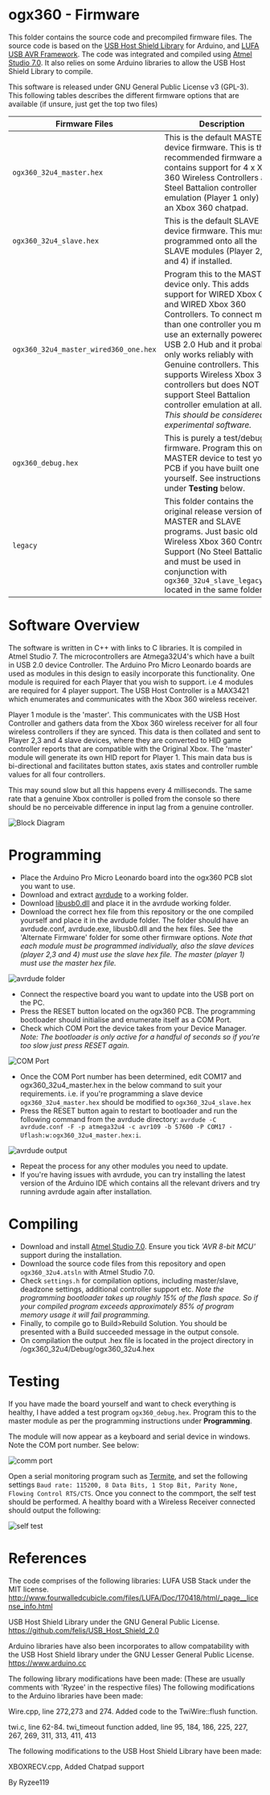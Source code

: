 

# ogx360 - Firmware

This folder contains the source code and precompiled firmware files. The source code is based on the [USB Host Shield Library](https://github.com/felis/USB_Host_Shield_2.0) for Arduino, and [LUFA USB AVR Framework](http://www.fourwalledcubicle.com/LUFA.php). The code was integrated and compiled using [Atmel Studio 7.0](https://www.microchip.com/mplab/avr-support/atmel-studio-7). It also relies on some Arduino libraries to allow the USB Host Shield Library to compile.
 
This software is released under GNU General Public License v3 (GPL-3). This following tables describes the different firmware options that are available (if unsure, just get the top two files)


| Firmware Files| Description |
|--|--|
| `ogx360_32u4_master.hex` | This is the default MASTER device firmware. This is the recommended firmware and contains support for 4 x Xbox 360 Wireless Controllers and Steel Battalion controller emulation (Player 1 only) with an Xbox 360 chatpad. |
| `ogx360_32u4_slave.hex` | This is the default SLAVE device firmware. This must be programmed onto all the SLAVE modules (Player 2,3 and 4) if installed. |
| `ogx360_32u4_master_wired360_one.hex` | Program this to the MASTER device only. This adds support for WIRED Xbox One and WIRED Xbox 360 Controllers. To connect more than one controller you must use an externally powered USB 2.0 Hub and it probably only works reliably with Genuine controllers. This still supports Wireless Xbox 360 controllers but does NOT support Steel Battalion controller emulation at all. *This should be considered experimental software.* |
| `ogx360_debug.hex` | This is purely a test/debug firmware. Program this on the MASTER device to test your PCB if you have built one yourself. See instructions under **Testing** below. |
| `legacy` | This folder contains the original release version of the MASTER and SLAVE programs. Just basic old Wireless Xbox 360 Controller Support (No Steel Battalion) and must be used in conjunction with `ogx360_32u4_slave_legacy.hex` located in the same folder. |


# Software Overview
The software is written in C++ with links to C libraries. It is compiled in Atmel Studio 7. The microcontrollers are Atmega32U4's which have a built in USB 2.0 device Controller. The Arduino Pro Micro Leonardo boards are used as modules in this design to easily incorporate this functionality. One module is required for each Player that you wish to support. i.e 4 modules are required for 4 player support. The USB Host Controller is a MAX3421 which enumerates and communicates with the Xbox 360 wireless receiver.

Player 1 module is the 'master'. This communicates with the USB Host Controller and gathers data from the Xbox 360 wireless receiver for all four wireless controllers if they are synced. This data is then collated and sent to Player 2,3 and 4 slave devices, where they are converted to HID game controller reports that are compatible with the Original Xbox. The 'master' module will generate its own HID report for Player 1.
This main data bus is bi-directional and facilitates button states, axis states and controller rumble values for all four controllers.

This may sound slow but all this happens every 4 milliseconds. The same rate that a genuine Xbox controller is polled from the console so there should be no perceivable difference in input lag from a genuine controller.

![Block Diagram](https://github.com/Ryzee119/ogx360/blob/master/Images/block_diagram.jpg?raw=true "ogx360-1")

# Programming
* Place the Arduino Pro Micro Leonardo board into the ogx360 PCB slot you want to use.
* Download and extract [avrdude](https://www.nongnu.org/avrdude/) to a working folder.
* Download [libusb0.dll](https://github.com/Ryzee119/ogx360/blob/master/Firmware/libusb0.dll) and place it in the avrdude working folder.
* Download the correct hex file from this repository or the one compiled yourself and place it in the avrdude folder. The folder should have an avrdude.conf, avrdude.exe, libusb0.dll and the hex files. See the 'Alternate Firmware' folder for some other firmware options.
*Note that each module must be programmed individually, also the slave devices (player 2,3 and 4) must use the slave hex file. The master (player 1) must use the master hex file.*

![avrdude folder](https://github.com/Ryzee119/ogx360/blob/master/Images/programming2.JPG?raw=true"ogx360-2")

* Connect the respective board you want to update into the USB port on the PC.
* Press the RESET button located on the ogx360 PCB. The programming bootloader should initialise and enumerate itself as a COM Port.
* Check which COM Port the device takes from your Device Manager. *Note: The bootloader is only active for a handful of seconds so if you're too slow just press RESET again.*

![COM Port](https://github.com/Ryzee119/ogx360/blob/master/Images/programming1.JPG?raw=true"ogx360-3")

* Once the COM Port number has been determined, edit COM17 and ogx360_32u4_master.hex in the below command to suit your requirements. i.e. if you're programming a slave device `ogx360_32u4_master.hex` should be modified to `ogx360_32u4_slave.hex`
* Press the RESET button again to restart to bootloader and run the following command from the avrdude directory:
`avrdude -C avrdude.conf -F -p atmega32u4 -c avr109 -b 57600 -P COM17 -Uflash:w:ogx360_32u4_master.hex:i`.

![avrdude output](https://github.com/Ryzee119/ogx360/blob/master/Images/programming3.JPG?raw=true"ogx360-4")

* Repeat the process for any other modules you need to update.
* If you're having issues with avrdude, you can try installing the latest version of the Arduino IDE which contains all the relevant drivers and try running avrdude again after installation.

# Compiling
* Download and install [Atmel Studio 7.0](https://www.microchip.com/mplab/avr-support/atmel-studio-7). Ensure you tick *'AVR 8-bit MCU'* support during the installation.
* Download the source code files from this repository and open `ogx360_32u4.atsln` with Atmel Studio 7.0.
* Check `settings.h` for compilation options, including master/slave, deadzone settings, additional controller support etc. *Note the programming bootloader takes up roughly 15% of the flash space. So if your compiled program exceeds approximately 85% of program memory usage it will fail programming.*
* Finally, to compile go to Build>Rebuild Solution. You should be presented with a Build succeeded message in the output console.
* On compilation the output .hex file is located in the project directory in /ogx360_32u4/Debug/ogx360_32u4.hex

# Testing
If you have made the board yourself and want to check everything is healthy, I have added a test program `ogx360_debug.hex`. Program this to the master module as per the programming instructions under **Programming**.

The module will now appear as a keyboard and serial device in windows. Note the COM port number. See below:

![comm port](https://github.com/Ryzee119/ogx360/blob/master/Images/programming4.png?raw=true"ogx360-5")

Open a serial monitoring program such as [Termite](https://www.compuphase.com/software_termite.htm), and set the following settings `Baud rate: 115200, 8 Data Bits, 1 Stop Bit, Parity None, Flowing Control RTS/CTS`. Once you connect to the commport, the self test should be performed. A healthy board with a Wireless Receiver connected should output the following:

![self test](https://github.com/Ryzee119/ogx360/blob/master/Images/programming5.JPG?raw=true"ogx360-5")

# References
The code comprises of the following libraries:
LUFA USB Stack under the MIT license. http://www.fourwalledcubicle.com/files/LUFA/Doc/170418/html/_page__license_info.html

USB Host Shield Library under the GNU General Public License. https://github.com/felis/USB_Host_Shield_2.0

Arduino libraries have also been incorporates to allow compatability with the USB Host Shield library under the GNU Lesser General Public License. https://www.arduino.cc


The following library modifications have been made: (These are usually comments with 'Ryzee' in the respective files)
The following modifications to the Arduino libraries have been made:

Wire.cpp, line 272,273 and 274. Added code to the TwiWire::flush function.

twi.c, line 62-84. twi_timeout function added, line 95, 184, 186, 225, 227, 267, 269, 311, 313, 411, 413


The following modifications to the USB Host Shield Library have been made:

XBOXRECV.cpp, Added Chatpad support

By Ryzee119
